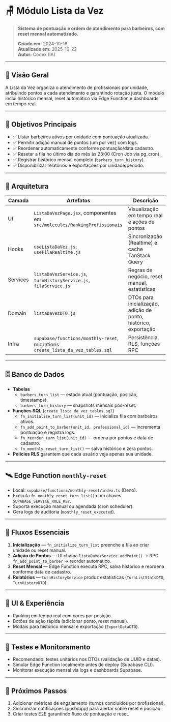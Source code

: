 # 🪑 Módulo Lista da Vez

> **Sistema de pontuação e ordem de atendimento para barbeiros, com reset mensal automatizado.**
>
> **Criado em:** 2024-10-16  
> **Atualizado em:** 2025-10-22  
> **Autor:** Codex (IA)

---

## 🎯 Visão Geral

A Lista da Vez organiza o atendimento de profissionais por unidade, atribuindo pontos a cada atendimento e garantindo rotação justa. O módulo inclui histórico mensal, reset automático via Edge Function e dashboards em tempo real.

---

## 🔑 Objetivos Principais

- ✅ Listar barbeiros ativos por unidade com pontuação atualizada.
- ✅ Permitir adição manual de pontos (um por vez) com logs.
- ✅ Reordenar automaticamente conforme pontuação/data cadastro.
- ✅ Resetar a fila no último dia do mês às 23:00 (Cron Job via pg_cron).
- ✅ Registrar histórico mensal completo (`barbers_turn_history`).
- ✅ Disponibilizar relatórios e exportações por unidade/período.

---

## 🧱 Arquitetura

| Camada   | Artefatos                                                                       | Descrição                                                       |
| -------- | ------------------------------------------------------------------------------- | --------------------------------------------------------------- |
| UI       | `ListaDaVezPage.jsx`, componentes em `src/molecules/RankingProfissionais`       | Visualização em tempo real e ações de pontos                    |
| Hooks    | `useListaDaVez.js`, `useFilaRealtime.js`                                        | Sincronização (Realtime) e cache TanStack Query                 |
| Services | `listaDaVezService.js`, `turnHistoryService.js`, `filaService.js`               | Regras de negócio, reset manual, estatísticas                   |
| Domain   | `listaDaVezDTO.js`                                                              | DTOs para inicialização, adição de ponto, histórico, exportação |
| Infra    | `supabase/functions/monthly-reset`, migrations `create_lista_da_vez_tables.sql` | Persistência, RLS, funções RPC                                  |

---

## 🗄️ Banco de Dados

- **Tabelas**
  - `barbers_turn_list` — estado atual (pontuação, posição, timestamps).
  - `barbers_turn_history` — snapshots mensais pós-reset.
- **Funções SQL** (`create_lista_da_vez_tables.sql`)
  - `fn_initialize_turn_list(unit_id)` — inicializa fila com barbeiros ativos.
  - `fn_add_point_to_barber(unit_id, professional_id)` — incrementa pontuação e registra logs.
  - `fn_reorder_turn_list(unit_id)` — ordena por pontos e data de cadastro.
  - `fn_monthly_reset_turn_list()` — salva histórico e zera pontos.
- **Policies RLS** garantem que cada usuário veja apenas sua unidade.

---

## 🛰️ Edge Function `monthly-reset`

- Local: `supabase/functions/monthly-reset/index.ts` (Deno).
- Executa `fn_monthly_reset_turn_list()` com chaves `SUPABASE_SERVICE_ROLE_KEY`.
- Suporta execução manual ou agendada (cron scheduler).
- Gera logs de auditoria (`monthly_reset_executed`).

---

## 🔄 Fluxos Essenciais

1. **Inicialização** — `fn_initialize_turn_list` preenche a fila ao criar unidade ou reset manual.
2. **Adição de Pontos** — UI chama `listaDaVezService.addPoint()` → RPC `fn_add_point_to_barber` → reorder automático.
3. **Reset Mensal** — Edge Function executa RPC, salva histórico e reordena conforme data de cadastro.
4. **Relatórios** — `turnHistoryService` produz estatísticas (`TurnListStatsDTO`, `TurnHistoryDTO`).

---

## 🎨 UI & Experiência

- Ranking em tempo real com cores por posição.
- Botões de ação rápida (adicionar ponto, reset manual).
- Modais para histórico mensal e exportação (`ExportDataDTO`).

---

## 🧪 Testes e Monitoramento

- Recomendado: testes unitários nos DTOs (validação de UUID e datas).
- Simular Edge Function localmente antes de deploy (Supabase CLI).
- Monitorar execução mensal via logs e dashboards Supabase.

---

## 📌 Próximos Passos

1. Adicionar métricas de engajamento (turnos concluídos por profissional).
2. Sincronizar notificações (push/app) para alertar sobre reset e posição.
3. Criar testes E2E garantindo fluxo de pontuação e reset.
